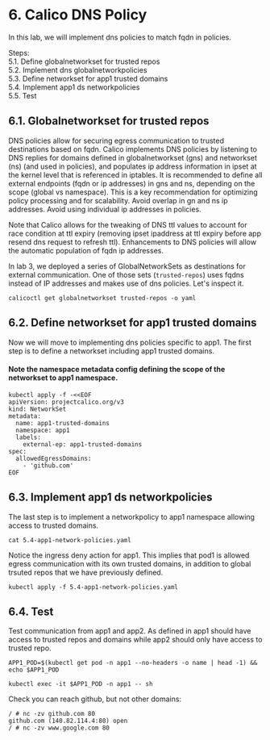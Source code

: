 # 6. Calico DNS Policy

In this lab, we will implement dns policies to match fqdn in policies.

Steps: \
5.1. Define globalnetworkset for trusted repos \
5.2. Implement dns globalnetworkpolicies \
5.3. Define networkset for app1 trusted domains \
5.4. Implement app1 ds networkpolicies \
5.5. Test

## 6.1. Globalnetworkset for trusted repos

DNS policies allow for securing egress communication to trusted destinations based on fqdn. Calico implements DNS policies by listening to DNS replies for domains defined in globalnetworkset (gns) and networkset (ns) (and used in policies), and populates ip address information in ipset at the kernel level that is referenced in iptables. It is recommended to define all external endpoints (fqdn or ip addresses) in gns and ns, depending on the scope (global vs namespace). This is a key recommendation for optimizing policy processing and for scalability. Avoid overlap in gn and ns ip addresses. Avoid using individual ip addresses in policies.

Note that Calico allows for the tweaking of DNS ttl values to account for race condition at ttl expiry (removing ipset ipaddress at ttl expiry before app resend dns request to refresh ttl). Enhancements to DNS policies will allow the automatic population of fqdn ip addresses.

In lab 3, we deployed a series of GlobalNetworkSets as destinations for external communication. One of those sets (`trusted-repos`) uses fqdns instead of IP addresses and makes use of dns policies. Let's inspect it.

```
calicoctl get globalnetworkset trusted-repos -o yaml
```

## 6.2. Define networkset for app1 trusted domains

Now we will move to implementing dns policies specific to app1. The first step is to define a networkset including app1 trusted domains.
#### Note the namespace metadata config defining the scope of the networkset to app1 namespace.

```
kubectl apply -f -<<EOF
apiVersion: projectcalico.org/v3
kind: NetworkSet
metadata:
  name: app1-trusted-domains
  namespace: app1
  labels:
    external-ep: app1-trusted-domains
spec:
  allowedEgressDomains:
    - 'github.com'
EOF
```


## 6.3. Implement app1 ds networkpolicies

The last step is to implement a networkpolicy to app1 namespace allowing access to trusted domains.

```
cat 5.4-app1-network-policies.yaml
```

Notice the ingress deny action for app1. This implies that pod1 is allowed egress communication with its own trusted domains, in addition to global trsuted repos that we have previously defined.

```
kubectl apply -f 5.4-app1-network-policies.yaml
```

## 6.4. Test

Test communication from app1 and app2. As defined in app1 should have access to trusted repos and domains while app2 should only have access to trusted repo.

```
APP1_POD=$(kubectl get pod -n app1 --no-headers -o name | head -1) && echo $APP1_POD
```
```
kubectl exec -it $APP1_POD -n app1 -- sh
```

Check you can reach github, but not other domains:

```
/ # nc -zv github.com 80
github.com (140.82.114.4:80) open
/ # nc -zv www.google.com 80
```

